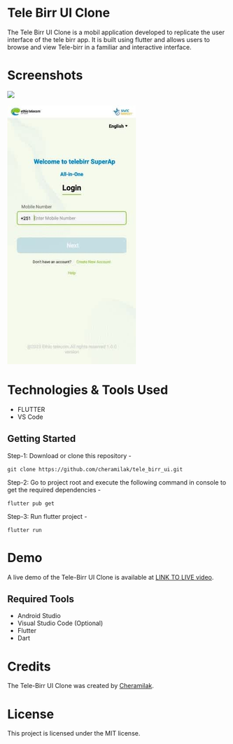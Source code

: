 # Tele Birr UI Clone

The Tele Birr UI Clone is a mobil application developed to replicate the user interface of the tele birr app. It is built using flutter and allows users to browse and view Tele-birr in a familiar and interactive interface.

# Screenshots

<img src="https://github.com/cheramilak/tele_birr_ui/screenshots/telebirr_superapp_ogin.jpg">

![](https://github.com/cheramilak/tele_birr_ui/blob/main/screenshots/telebirr_superapp_ogin.jpg?raw=true)

# Technologies & Tools Used

- FLUTTER
- VS Code


## Getting Started

Step-1: Download or clone this repository -

    git clone https://github.com/cheramilak/tele_birr_ui.git

Step-2: Go to project root and execute the following command in console to get the required dependencies -

    flutter pub get 
    
Step-3: Run flutter project -

    flutter run

# Demo

A live demo of the Tele-Birr UI Clone is available at [LINK TO LIVE video](https://vm.tiktok.com/ZMjpfnJvs/).

## Required Tools
- Android Studio
- Visual Studio Code (Optional)
- Flutter
- Dart

# Credits

The Tele-Birr UI Clone was created by [Cheramilak](https://github.com/cheramilak).

# License

This project is licensed under the MIT license.
